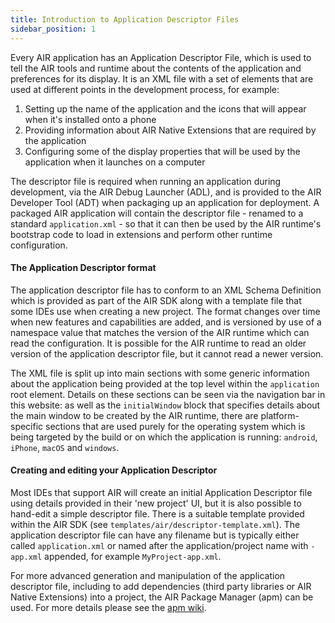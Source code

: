 ```yaml
---
title: Introduction to Application Descriptor Files
sidebar_position: 1
---
```


Every AIR application has an Application Descriptor File, which is used to tell the AIR tools and runtime about the contents of the application and preferences for its display.
It is an XML file with a set of elements that are used at different points in the development process, for example:
1. Setting up the name of the application and the icons that will appear when it's installed onto a phone
2. Providing information about AIR Native Extensions that are required by the application
3. Configuring some of the display properties that will be used by the application when it launches on a computer

The descriptor file is required when running an application during development, via the AIR Debug Launcher (ADL), and is provided to the AIR Developer Tool (ADT) when packaging up an application for deployment.
A packaged AIR application will contain the descriptor file - renamed to a standard `application.xml` - so that it can then be used by the AIR runtime's bootstrap code to load in extensions and perform other runtime configuration.

#### The Application Descriptor format

The application descriptor file has to conform to an XML Schema Definition which is provided as part of the AIR SDK along with a template file that some IDEs use when creating a new project.
The format changes over time when new features and capabilities are added, and is versioned by use of a namespace value that matches the version of the AIR runtime which can read the configuration.
It is possible for the AIR runtime to read an older version of the application descriptor file, but it cannot read a newer version.

The XML file is split up into main sections with some generic information about the application being provided at the top level within the `application` root element. Details on these sections can be
seen via the navigation bar in this website: as well as the `initialWindow` block that specifies details about the main window to be created by the AIR runtime, there are platform-specific sections that
are used purely for the operating system which is being targeted by the build or on which the application is running: `android`, `iPhone`, `macOS` and `windows`.

#### Creating and editing your Application Descriptor

Most IDEs that support AIR will create an initial Application Descriptor file using details provided in their 'new project' UI, but it is also possible to hand-edit a simple descriptor file.
There is a suitable template provided within the AIR SDK (see `templates/air/descriptor-template.xml`). The application descriptor file can have any filename but is typically either called `application.xml`
or named after the application/project name with `-app.xml` appended, for example `MyProject-app.xml`.

For more advanced generation and manipulation of the application descriptor file, including to add dependencies (third party libraries or AIR Native Extensions) into a project, the
AIR Package Manager (apm) can be used. For more details please see the [apm wiki](https://github.com/airsdk/apm/wiki).